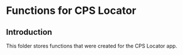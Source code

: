 # Functions for CPS Locator

## Introduction

This folder stores functions that were created for the CPS Locator app.
